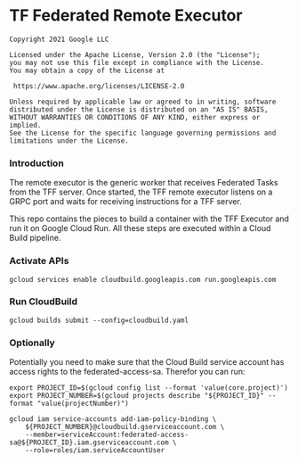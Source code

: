 # TF Federated Remote Executor

    Copyright 2021 Google LLC

    Licensed under the Apache License, Version 2.0 (the "License");
    you may not use this file except in compliance with the License.
    You may obtain a copy of the License at

     https://www.apache.org/licenses/LICENSE-2.0

    Unless required by applicable law or agreed to in writing, software
    distributed under the License is distributed on an "AS IS" BASIS,
    WITHOUT WARRANTIES OR CONDITIONS OF ANY KIND, either express or implied.
    See the License for the specific language governing permissions and
    limitations under the License.


### Introduction

The remote executor is the generic worker that receives Federated Tasks from the TFF server. Once started, the TFF remote executor listens on a GRPC port and waits for receiving instructions for a TFF server. 

This repo contains the pieces to build a container with the TFF Executor and run it on Google Cloud Run. All these steps are executed within a Cloud Build pipeline. 


### Activate APIs
```
gcloud services enable cloudbuild.googleapis.com run.googleapis.com
```



### Run CloudBuild 
```
gcloud builds submit --config=cloudbuild.yaml 
```


### Optionally
Potentially you need to make sure that the Cloud Build service account has access rights to the federated-access-sa. Therefor you can run: 

``` 
export PROJECT_ID=$(gcloud config list --format 'value(core.project)')
export PROJECT_NUMBER=$(gcloud projects describe "${PROJECT_ID}" --format "value(projectNumber)")

gcloud iam service-accounts add-iam-policy-binding \
    ${PROJECT_NUMBER}@cloudbuild.gserviceaccount.com \
    --member=serviceAccount:federated-access-sa@${PROJECT_ID}.iam.gserviceaccount.com \
    --role=roles/iam.serviceAccountUser
```